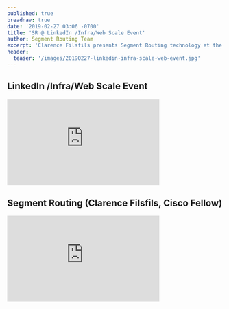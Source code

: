 ```yaml
---
published: true
breadnav: true
date: '2019-02-27 03:06 -0700'
title: 'SR @ LinkedIn /Infra/Web Scale Event'
author: Segment Routing Team
excerpt: 'Clarence Filsfils presents Segment Routing technology at the LinkedIn /Infra/Web Scale Event'
header:
  teaser: '/images/20190227-linkedin-infra-scale-web-event.jpg'
---
```


## LinkedIn /Infra/Web Scale Event
<iframe width="355" height="200" src="https://www.youtube.com/embed/An9neQzho1Q" frameborder="0" allowfullscreen></iframe> 
 
## Segment Routing (Clarence Filsfils, Cisco Fellow)
<iframe width="355" height="200" src="https://www.youtube.com/embed/zoSmj8JzBMM" frameborder="0" allowfullscreen></iframe> 
